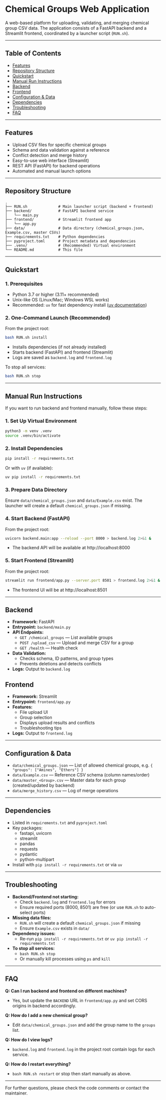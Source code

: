# Chemical Groups Web Application

A web-based platform for uploading, validating, and merging chemical group CSV data. The application consists of a FastAPI backend and a Streamlit frontend, coordinated by a launcher script (`RUN.sh`).

---

## Table of Contents
- [Features](#features)
- [Repository Structure](#repository-structure)
- [Quickstart](#quickstart)
- [Manual Run Instructions](#manual-run-instructions)
- [Backend](#backend)
- [Frontend](#frontend)
- [Configuration & Data](#configuration--data)
- [Dependencies](#dependencies)
- [Troubleshooting](#troubleshooting)
- [FAQ](#faq)

---

## Features
- Upload CSV files for specific chemical groups
- Schema and data validation against a reference
- Conflict detection and merge history
- Easy-to-use web interface (Streamlit)
- REST API (FastAPI) for backend operations
- Automated and manual launch options

---

## Repository Structure
```
.
├── RUN.sh              # Main launcher script (backend + frontend)
├── backend/            # FastAPI backend service
│   └── main.py
├── frontend/           # Streamlit frontend app
│   └── app.py
├── data/               # Data directory (chemical_groups.json, Example.csv, master CSVs)
├── requirements.txt    # Python dependencies
├── pyproject.toml      # Project metadata and dependencies
├── .venv/              # (Recommended) Virtual environment
└── README.md           # This file
```

---

## Quickstart
### 1. Prerequisites
- Python 3.7 or higher (3.11+ recommended)
- Unix-like OS (Linux/Mac; Windows WSL works)
- Recommended: `uv` for fast dependency install ([uv documentation](https://github.com/astral-sh/uv))

### 2. One-Command Launch (Recommended)
From the project root:
```bash
bash RUN.sh install
```
- Installs dependencies (if not already installed)
- Starts backend (FastAPI) and frontend (Streamlit)
- Logs are saved as `backend.log` and `frontend.log`

To stop all services:
```bash
bash RUN.sh stop
```

---

## Manual Run Instructions
If you want to run backend and frontend manually, follow these steps:

### 1. Set Up Virtual Environment
```bash
python3 -m venv .venv
source .venv/bin/activate
```

### 2. Install Dependencies
```bash
pip install -r requirements.txt
```
Or with `uv` (if available):
```bash
uv pip install -r requirements.txt
```

### 3. Prepare Data Directory
Ensure `data/chemical_groups.json` and `data/Example.csv` exist. The launcher will create a default `chemical_groups.json` if missing.

### 4. Start Backend (FastAPI)
From the project root:
```bash
uvicorn backend.main:app --reload --port 8000 > backend.log 2>&1 &
```
- The backend API will be available at http://localhost:8000

### 5. Start Frontend (Streamlit)
From the project root:
```bash
streamlit run frontend/app.py --server.port 8501 > frontend.log 2>&1 &
```
- The frontend UI will be at http://localhost:8501

---

## Backend
- **Framework:** FastAPI
- **Entrypoint:** `backend/main.py`
- **API Endpoints:**
    - `GET /chemical_groups` — List available groups
    - `POST /upload_csv` — Upload and merge CSV for a group
    - `GET /health` — Health check
- **Data Validation:**
    - Checks schema, ID patterns, and group types
    - Prevents deletions and detects conflicts
- **Logs:** Output to `backend.log`

## Frontend
- **Framework:** Streamlit
- **Entrypoint:** `frontend/app.py`
- **Features:**
    - File upload UI
    - Group selection
    - Displays upload results and conflicts
    - Troubleshooting tips
- **Logs:** Output to `frontend.log`

---

## Configuration & Data
- `data/chemical_groups.json` — List of allowed chemical groups, e.g. `{ "groups": ["Amines", "Ethers"] }`
- `data/Example.csv` — Reference CSV schema (column names/order)
- `data/master_<Group>.csv` — Master data for each group (created/updated by backend)
- `data/merge_history.csv` — Log of merge operations

---

## Dependencies
- Listed in `requirements.txt` and `pyproject.toml`
- Key packages:
    - fastapi, uvicorn
    - streamlit
    - pandas
    - requests
    - pydantic
    - python-multipart
- Install with `pip install -r requirements.txt` or via `uv`

---

## Troubleshooting
- **Backend/Frontend not starting:**
    - Check `backend.log` and `frontend.log` for errors
    - Ensure required ports (8000, 8501) are free (or use `RUN.sh` to auto-select ports)
- **Missing data files:**
    - `RUN.sh` will create a default `chemical_groups.json` if missing
    - Ensure `Example.csv` exists in `data/`
- **Dependency issues:**
    - Re-run `pip install -r requirements.txt` or `uv pip install -r requirements.txt`
- **To stop all services:**
    - `bash RUN.sh stop`
    - Or manually kill processes using `ps` and `kill`

---

## FAQ
**Q: Can I run backend and frontend on different machines?**
- Yes, but update the `BACKEND` URL in `frontend/app.py` and set CORS origins in backend accordingly.

**Q: How do I add a new chemical group?**
- Edit `data/chemical_groups.json` and add the group name to the `groups` list.

**Q: How do I view logs?**
- `backend.log` and `frontend.log` in the project root contain logs for each service.

**Q: How do I restart everything?**
- `bash RUN.sh restart` or stop then start manually as above.

---

For further questions, please check the code comments or contact the maintainer.
